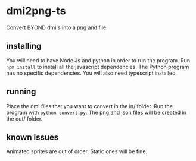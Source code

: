 # dmi2png-ts
Convert BYOND dmi's into a png and file.

## installing
You will need to have Node.Js and python in order to run the program.
Run `npm install` to install all the javascript dependencies. The Python program has no specific dependencies.
You will also need typescript installed.

## running
Place the dmi files that you want to convert in the in/ folder. Run the program with `python convert.py`. The png and json files will be created in the out/ folder.

## known issues
Animated sprites are out of order. Static ones will be fine.